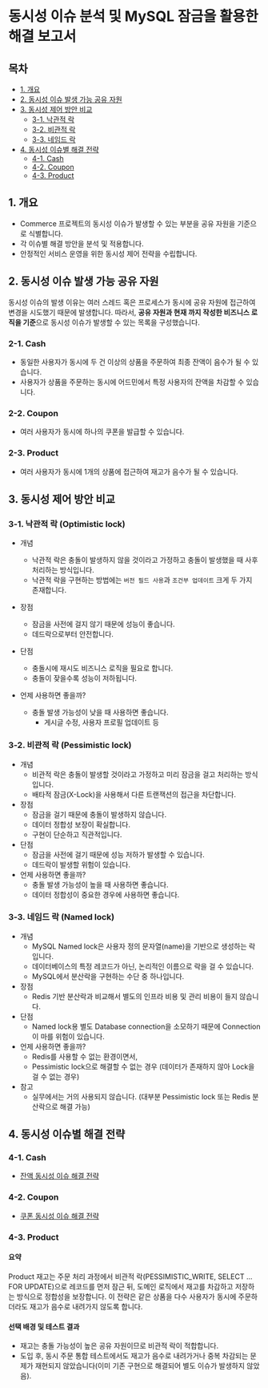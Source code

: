 # 동시성 이슈 분석 및 MySQL 잠금을 활용한 해결 보고서

## 목차

- [1. 개요](#1-개요)
- [2. 동시성 이슈 발생 가능 공유 자원](#2-동시성-이슈-발생-가능-공유-자원)
- [3. 동시성 제어 방안 비교](#3-동시성-제어-방안-비교)
    - [3-1. 낙관적 락](#3-1-낙관적-락-optimistic-lock)
    - [3-2. 비관적 락](#3-2-비관적-락-pessimistic-lock)
    - [3-3. 네임드 락](#3-3-네임드-락-named-lock)
- [4. 동시성 이슈별 해결 전략](#4-동시성-이슈별-해결-전략)
    - [4-1. Cash](#4-1-cash)
    - [4-2. Coupon](#4-2-coupon)
    - [4-3. Product](#4-3-product)

## 1. 개요

- Commerce 프로젝트의 동시성 이슈가 발생할 수 있는 부분을 공유 자원을 기준으로 식별합니다.
- 각 이슈별 해결 방안을 분석 및 적용합니다.
- 안정적인 서비스 운영을 위한 동시성 제어 전략을 수립합니다.

## 2. 동시성 이슈 발생 가능 공유 자원

동시성 이슈의 발생 이유는 여러 스레드 혹은 프로세스가 동시에 공유 자원에 접근하여 변경을 시도했기 때문에 발생합니다.
따라서, **공유 자원과 현재 까지 작성한 비즈니스 로직을 기준**으로 동시성 이슈가 발생할 수 있는 목록을 구성했습니다.

### 2-1. Cash

- 동일한 사용자가 동시에 두 건 이상의 상품을 주문하여 최종 잔액이 음수가 될 수 있습니다.
- 사용자가 상품을 주문하는 동시에 어드민에서 특정 사용자의 잔액을 차감할 수 있습니다.

### 2-2. Coupon

- 여러 사용자가 동시에 하나의 쿠폰을 발급할 수 있습니다.

### 2-3. Product

- 여러 사용자가 동시에 1개의 상품에 접근하여 재고가 음수가 될 수 있습니다.

## 3. 동시성 제어 방안 비교

### 3-1. 낙관적 락 (Optimistic lock)

- 개념
    - 낙관적 락은 충돌이 발생하지 않을 것이라고 가정하고 충돌이 발생했을 때 사후 처리하는 방식입니다.
    - 낙관적 락을 구현하는 방법에는 `버전 필드 사용`과 `조건부 업데이트` 크게 두 가지 존재합니다.

- 장점
    - 잠금을 사전에 걸지 않기 때문에 성능이 좋습니다.
    - 데드락으로부터 안전합니다.
- 단점
    - 충돌시에 재시도 비즈니스 로직을 필요로 합니다.
    - 충돌이 잦을수록 성능이 저하됩니다.
- 언제 사용하면 좋을까?
    - 충돌 발생 가능성이 낮을 때 사용하면 좋습니다.
        - 게시글 수정, 사용자 프로필 업데이트 등

### 3-2. 비관적 락 (Pessimistic lock)

- 개념
    - 비관적 락은 충돌이 발생할 것이라고 가정하고 미리 잠금을 걸고 처리하는 방식입니다.
    - 배타적 잠금(X-Lock)을 사용해서 다른 트랜잭션의 접근을 차단합니다.
- 장점
    - 잠금을 걸기 때문에 충돌이 발생하지 않습니다.
    - 데이터 정합성 보장이 확실합니다.
    - 구현이 단순하고 직관적입니다.
- 단점
    - 잠금을 사전에 걸기 때문에 성능 저하가 발생할 수 있습니다.
    - 데드락이 발생할 위험이 있습니다.
- 언제 사용하면 좋을까?
    - 충돌 발생 가능성이 높을 때 사용하면 좋습니다.
    - 데이터 정합성이 중요한 경우에 사용하면 좋습니다.

### 3-3. 네임드 락 (Named lock)

- 개념
    - MySQL Named lock은 사용자 정의 문자열(name)을 기반으로 생성하는 락입니다.
    - 데이터베이스의 특정 레코드가 아닌, 논리적인 이름으로 락을 걸 수 있습니다.
    - MySQL에서 분산락을 구현하는 수단 중 하나입니다.
- 장점
    - Redis 기반 분산락과 비교해서 별도의 인프라 비용 및 관리 비용이 들지 않습니다.
- 단점
    - Named lock용 별도 Database connection을 소모하기 때문에 Connection이 마를 위험이 있습니다.
- 언제 사용하면 좋을까?
    - Redis를 사용할 수 없는 환경이면서,
    - Pessimistic lock으로 해결할 수 없는 경우 (데이터가 존재하지 않아 Lock을 걸 수 없는 경우)
- 참고
    - 실무에서는 거의 사용되지 않습니다. (대부분 Pessimistic lock 또는 Redis 분산락으로 해결 가능)

## 4. 동시성 이슈별 해결 전략

### 4-1. Cash

- [잔액 동시성 이슈 해결 전략](cash_concurrency_issue_solution.md)

### 4-2. Coupon

- [쿠폰 동시성 이슈 해결 전략](coupon_concurrency_issue_solution.md)

### 4-3. Product

#### 요약

Product 재고는 주문 처리 과정에서 비관적 락(PESSIMISTIC_WRITE, SELECT ... FOR UPDATE)으로 레코드를 먼저 잠근 뒤, 도메인 로직에서 재고를 차감하고 저장하는 방식으로 정합성을
보장합니다. 이 전략은 같은 상품을 다수 사용자가 동시에 주문하더라도 재고가 음수로 내려가지 않도록 합니다.

#### 선택 배경 및 테스트 결과

- 재고는 충돌 가능성이 높은 공유 자원이므로 비관적 락이 적합합니다.
- 도입 후, 동시 주문 통합 테스트에서도 재고가 음수로 내려가거나 중복 차감되는 문제가 재현되지 않았습니다(이미 기존 구현으로 해결되어 별도 이슈가 발생하지 않았음).



